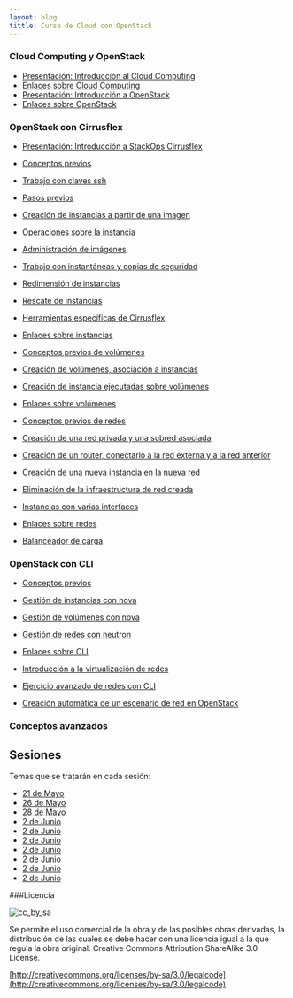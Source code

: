 ```yaml
---
layout: blog
tittle: Curso de Cloud con OpenStack
---
```



### Cloud Computing y OpenStack

* [Presentación: Introducción al Cloud Computing](curso/u1/presentacion)
* [Enlaces sobre Cloud Computing](curso/u1/enlaces)
* [Presentación: Introducción a OpenStack](curso/u1/presentacion_openstack)
* [Enlaces sobre OpenStack](curso/u1/enlaces_openstack)

### OpenStack con Cirrusflex

* [Presentación: Introducción a StackOps Cirrusflex](curso/u1/presentacion_stackops)
* [Conceptos previos](curso/u2/conceptos_previos)
* [Trabajo con claves ssh](curso/u2/claves_ssh)
* [Pasos previos](curso/u2/previos)
* [Creación de instancias a partir de una imagen](curso/u2/instancias1)
* [Operaciones sobre la instancia](curso/u2/instancias2)
* [Administración de imágenes](curso/u2/imagenes)
* [Trabajo con instantáneas y copias de seguridad](curso/u2/instantaneas)
* [Redimensión de instancias](curso/u2/redimension)
* [Rescate de instancias](curso/u2/rescate)
* [Herramientas específicas de Cirrusflex](curso/u2/cirrusflex-tools)
* [Enlaces sobre instancias](curso/u2/enlaces)

* [Conceptos previos de volúmenes](curso/u3/conceptos_previos)
* [Creación de volúmenes, asociación a instancias](curso/u3/volumen)
* [Creación de instancia ejecutadas sobre volúmenes](curso/u3/instancias_volumen)
* [Enlaces sobre volúmenes](curso/u3/enlaces)

* [Conceptos previos de redes](curso/u4/conceptos_previos)
* [Creación de una red privada y una subred asociada](curso/u4/red1)
* [Creación de un router, conectarlo a la red externa y a la red anterior](curso/u4/router1)
* [Creación de una nueva instancia en la nueva red](curso/u4/instancia1)
* [Eliminación de la infraestructura de red creada](curso/u4/borrar)
* [Instancias con varias interfaces](curso/u4/interfaces)
* [Enlaces sobre redes](curso/u4/enlaces)
* [Balanceador de carga](curso/u6/balanceador)

### OpenStack con CLI

* [Conceptos previos](curso/u5/previos)
* [Gestión de instancias con nova](curso/u5/instancia)
* [Gestión de volúmenes con nova](curso/u5/volumen)
* [Gestión de redes con neutron](curso/u5/red)
* [Enlaces sobre CLI](curso/u5/enlaces)

* [Introducción a la virtualización de redes](curso/u6/intro)
* [Ejercicio avanzado de redes con CLI](curso/u6/router2)
* [Creación automática de un escenario de red en OpenStack](curso/u6/demofinal)

### Conceptos avanzados

## Sesiones
Temas que se tratarán en cada sesión:

* [21 de Mayo](curso/sesion1)
* [26 de Mayo](curso/sesion2)
* [28 de Mayo](curso/sesion3)
* [2 de Junio](curso/sesion4)
* [2 de Junio](curso/sesion5)
* [2 de Junio](curso/sesion6)
* [2 de Junio](curso/sesion7)
* [2 de Junio](curso/sesion8)
* [2 de Junio](curso/sesion9)
* [2 de Junio](curso/sesion10)

###Licencia

![cc_by_sa](http://iesgn.github.io/cloud/img/cc_by_sa.png)

Se permite el uso comercial de la obra y de las posibles obras derivadas, la
distribución de las cuales se debe hacer con una licencia igual a la que regula
la obra original. Creative Commons Attribution ShareAlike 3.0 License.

[http://creativecommons.org/licenses/by-sa/3.0/legalcode](http://creativecommons.org/licenses/by-sa/3.0/legalcode)


